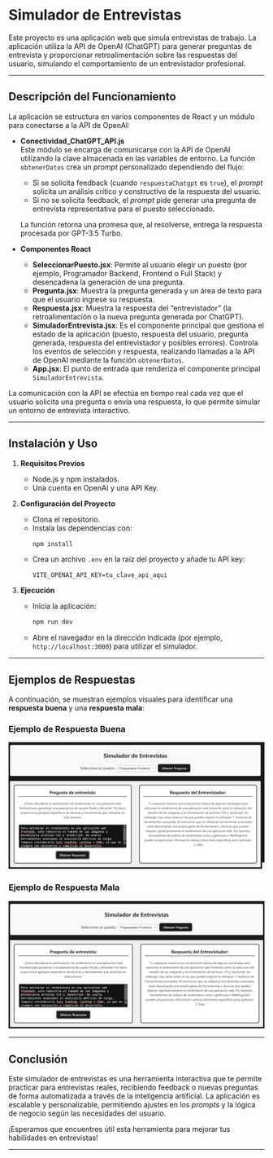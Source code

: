 # Simulador de Entrevistas

Este proyecto es una aplicación web que simula entrevistas de trabajo. La aplicación utiliza la API de OpenAI (ChatGPT) para generar preguntas de entrevista y proporcionar retroalimentación sobre las respuestas del usuario, simulando el comportamiento de un entrevistador profesional.

---

## Descripción del Funcionamiento

La aplicación se estructura en varios componentes de React y un módulo para conectarse a la API de OpenAI:

- **Conectividad_ChatGPT_API.js**  
  Este módulo se encarga de comunicarse con la API de OpenAI utilizando la clave almacenada en las variables de entorno. La función `obtenerDatos` crea un *prompt* personalizado dependiendo del flujo:
  - Si se solicita feedback (cuando `respuestaChatgpt` es `true`), el *prompt* solicita un análisis crítico y constructivo de la respuesta del usuario.
  - Si no se solicita feedback, el *prompt* pide generar una pregunta de entrevista representativa para el puesto seleccionado.
  
  La función retorna una promesa que, al resolverse, entrega la respuesta procesada por GPT-3.5 Turbo.

- **Componentes React**  
  - **SeleccionarPuesto.jsx**: Permite al usuario elegir un puesto (por ejemplo, Programador Backend, Frontend o Full Stack) y desencadena la generación de una pregunta.
  - **Pregunta.jsx**: Muestra la pregunta generada y un área de texto para que el usuario ingrese su respuesta.
  - **Respuesta.jsx**: Muestra la respuesta del “entrevistador” (la retroalimentación o la nueva pregunta generada por ChatGPT).
  - **SimuladorEntrevista.jsx**: Es el componente principal que gestiona el estado de la aplicación (puesto, respuesta del usuario, pregunta generada, respuesta del entrevistador y posibles errores). Controla los eventos de selección y respuesta, realizando llamadas a la API de OpenAI mediante la función `obtenerDatos`.
  - **App.jsx**: El punto de entrada que renderiza el componente principal `SimuladorEntrevista`.

La comunicación con la API se efectúa en tiempo real cada vez que el usuario solicita una pregunta o envía una respuesta, lo que permite simular un entorno de entrevista interactivo.

---

## Instalación y Uso

1. **Requisitos Previos**  
   - Node.js y npm instalados.
   - Una cuenta en OpenAI y una API Key.  
   
2. **Configuración del Proyecto**  
   - Clona el repositorio.
   - Instala las dependencias con:
     ```bash
     npm install
     ```
   - Crea un archivo `.env` en la raíz del proyecto y añade tu API key:
     ```env
     VITE_OPENAI_API_KEY=tu_clave_api_aqui
     ```
     
3. **Ejecución**  
   - Inicia la aplicación:
     ```bash
     npm run dev
     ```
   - Abre el navegador en la dirección indicada (por ejemplo, `http://localhost:3000`) para utilizar el simulador.

---

## Ejemplos de Respuestas

A continuación, se muestran ejemplos visuales para identificar una **respuesta buena** y una **respuesta mala**:

### Ejemplo de Respuesta Buena
![Respuesta Buena](./public/imagenes/EjemploBueno.png)

### Ejemplo de Respuesta Mala
![Respuesta Mala](./public/imagenes/EjemploMalo.png)

---

## Conclusión

Este simulador de entrevistas es una herramienta interactiva que te permite practicar para entrevistas reales, recibiendo feedback o nuevas preguntas de forma automatizada a través de la inteligencia artificial. La aplicación es escalable y personalizable, permitiendo ajustes en los *prompts* y la lógica de negocio según las necesidades del usuario.

¡Esperamos que encuentres útil esta herramienta para mejorar tus habilidades en entrevistas!

---
